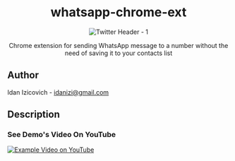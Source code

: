 <div align="center">

# whatsapp-chrome-ext

![Twitter Header - 1](https://user-images.githubusercontent.com/9889268/87947353-dfbac880-caab-11ea-8727-be99c40970eb.png)

Chrome extension for sending WhatsApp message to a number without the need of saving it to your contacts list

</div>


## Author

Idan Izicovich - <idanizi@gmail.com>

## Description

### See Demo's Video On YouTube

[![Example Video on YouTube](http://img.youtube.com/vi/vwduHhEJof8/0.jpg)](http://www.youtube.com/watch?v=vwduHhEJof8)
